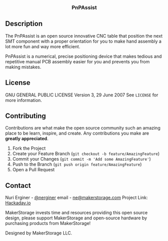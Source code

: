 
<!-- PROJECT LOGO 
<br />
<p align="center">
  <a href="https://github.com/github_username/repo_name">
    <img src="images/logo.png" alt="Logo" width="80" height="80">
  </a>
-->
  <h3 align="center">PnPAssist</h3>



<!-- ABOUT THE PROJECT -->
## Description
The PnPAssist is an open source innovative CNC table that position the next SMT component with a proper orientation for you to make hand assembly a lot more fun and way more efficient.

PnPAssist is a numerical, precise positioning device that makes tedious and repetitive manual PCB assembly easier for you and prevents you from making mistakes.



<!-- LICENSE -->
## License

GNU GENERAL PUBLIC LICENSE Version 3, 29 June 2007 See `LICENSE` for more information.

<!-- CONTRIBUTING -->
## Contributing

Contributions are what make the open source community such an amazing place to be learn, inspire, and create. Any contributions you make are **greatly appreciated**.

1. Fork the Project
2. Create your Feature Branch (`git checkout -b feature/AmazingFeature`)
3. Commit your Changes (`git commit -m 'Add some AmazingFeature'`)
4. Push to the Branch (`git push origin feature/AmazingFeature`)
5. Open a Pull Request


<!-- CONTACT -->
## Contact

Nuri Erginer - [@nerginer](https://twitter.com/nerginer) 
email - ne@makerstorage.com
Project Link: [Hackaday.io](https://hackaday.io/project/179878-pnpassist)


MakerStorage invests time and resources providing this open source design, please support MakerStorage and open-source hardware by purchasing products from MakerStorage!

Designed by MakerStorage LLC.




